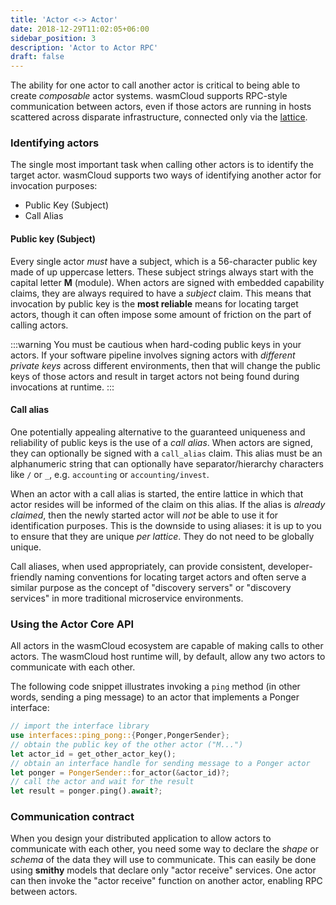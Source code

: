 ```yaml
---
title: 'Actor <-> Actor'
date: 2018-12-29T11:02:05+06:00
sidebar_position: 3
description: 'Actor to Actor RPC'
draft: false
---
```


The ability for one actor to call another actor is critical to being able to create _composable_ actor systems. wasmCloud supports RPC-style communication between actors, even if those actors are running in hosts scattered across disparate infrastructure, connected only via the [lattice](/docs/0.82/reference/glossary#lattice).

### Identifying actors

The single most important task when calling other actors is to identify the target actor. wasmCloud supports two ways of identifying another actor for invocation purposes:

- Public Key (Subject)
- Call Alias

#### Public key (Subject)

Every single actor _must_ have a subject, which is a 56-character public key made of up uppercase letters. These subject strings always start with the capital letter **M** (module). When actors are signed with embedded capability claims, they are always required to have a _subject_ claim. This means that invocation by public key is the **most reliable** means for locating target actors, though it can often impose some amount of friction on the part of calling actors.

:::warning
You must be cautious when hard-coding public keys in your actors. If your software pipeline involves signing actors with _different private keys_ across different environments, then that will change the public keys of those actors and result in target actors not being found during invocations at runtime.
:::

#### Call alias

One potentially appealing alternative to the guaranteed uniqueness and reliability of public keys is the use of a _call alias_. When actors are signed, they can optionally be signed with a `call_alias` claim. This alias must be an alphanumeric string that can optionally have separator/hierarchy characters like `/` or `_`, e.g. `accounting` or `accounting/invest`.

When an actor with a call alias is started, the entire lattice in which that actor resides will be informed of the claim on this alias. If the alias is _already claimed_, then the newly started actor will _not_ be able to use it for identification purposes. This is the downside to using aliases: it is up to you to ensure that they are unique _per lattice_. They do not need to be globally unique.

Call aliases, when used appropriately, can provide consistent, developer-friendly naming conventions for locating target actors and often serve a similar purpose as the concept of "discovery servers" or "discovery services" in more traditional microservice environments.

### Using the Actor Core API

All actors in the wasmCloud ecosystem are capable of making calls to other actors. The wasmCloud host runtime will, by default, allow any two actors to communicate with each other.

The following code snippet illustrates invoking a `ping` method (in other words, sending a ping message) to an actor that implements a Ponger interface:

```rust
// import the interface library
use interfaces::ping_pong::{Ponger,PongerSender};
// obtain the public key of the other actor ("M...")
let actor_id = get_other_actor_key();
// obtain an interface handle for sending message to a Ponger actor
let ponger = PongerSender::for_actor(&actor_id)?;
// call the actor and wait for the result
let result = ponger.ping().await?;
```

### Communication contract

When you design your distributed application to allow actors to communicate with each other, you need some way to declare the _shape_ or _schema_ of the data they will use to communicate. This can easily be done using **smithy** models that declare only "actor receive" services. One actor can then invoke the "actor receive" function on another actor, enabling RPC between actors.
